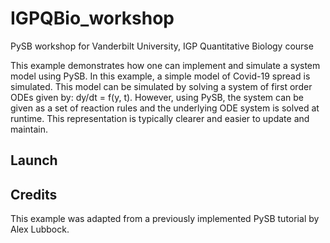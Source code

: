 # IGPQBio_workshop
PySB workshop for Vanderbilt University, IGP Quantitative Biology course

This example demonstrates how one can implement and simulate a system model using PySB. In this example, a simple model of Covid-19 spread is simulated. This model can be simulated by solving a system of first order ODEs given by: dy/dt = f(y, t). However, using PySB, the system can be given as a set of reaction rules and the underlying ODE system is solved at runtime. This representation is typically clearer and easier to update and maintain.

## Launch

## Credits
This example was adapted from a previously implemented PySB tutorial by Alex Lubbock.
